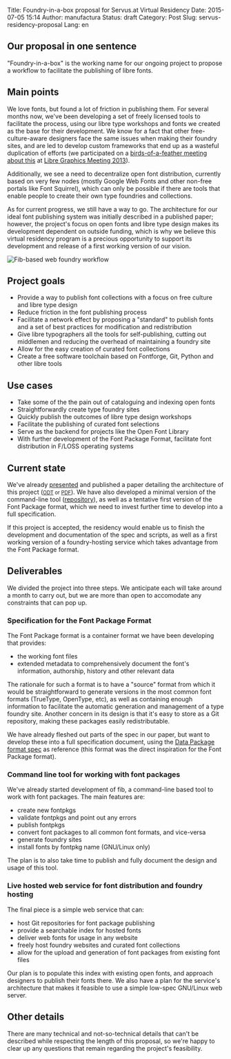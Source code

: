 Title: Foundry-in-a-box proposal for Servus.at Virtual Residency
Date: 2015-07-05 15:14
Author: manufactura
Status: draft
Category: Post
Slug: servus-residency-proposal
Lang: en

Our proposal in one sentence
------------------------

"Foundry-in-a-box" is the working name for our ongoing project to propose a
workflow to facilitate the publishing of libre fonts.


Main points
-----------

We love fonts, but found a lot of friction in publishing them. For several
months now, we've been developing a set of freely licensed tools to facilitate
the process, using our libre type workshops and fonts we created as the base
for their development. We know for a fact that other free-culture-aware
designers face the same issues when making their foundry sites, and are led to
develop custom frameworks that end up as a wasteful duplication of efforts (we
participated on a [birds-of-a-feather meeting about
this](http://titanpad.com/lgm13-typography) at [Libre Graphics Meeting
2013](http://libregraphicsmeeting.org/2013/)). 

Additionally, we see a need to decentralize open font distribution, currently
based on very few nodes (mostly Google Web Fonts and other non-free portals
like Font Squirrel), which can only be possible if there are tools that enable
people to create their own type foundries and collections.  

As for current progress, we still have a way to go.  The architecture for our
ideal font publishing system was initially described in a published paper;
however, the project's focus on open fonts and libre type design makes its
development dependent on outside funding, which is why we believe this virtual
residency program is a precious opportunity to support its development and
release of a first working version of our vision.


![Fib-based web foundry workflow]({filename}/media/fib-workflow.png "Fib-based web foundry workflow")


Project goals
-------------

* Provide a way to publish font collections with a focus on free culture and
  libre type design
* Reduce friction in the font publishing process
* Facilitate a network effect by proposing a "standard" to publish fonts and a
  set of best practices for modification and redistribution
* Give libre typographers all the tools for self-publishing, cutting out
  middlemen and reducing the overhead of maintaining a foundry site
* Allow for the easy creation of curated font collections
* Create a free software toolchain based on Fontforge, Git, Python and
  other libre tools


Use cases
---------

* Take some of the the pain out of cataloguing and indexing open fonts
* Straightforwardly create type foundry sites
* Quickly publish the outcomes of libre type design workshops
* Facilitate the publishing of curated font selections
* Serve as the backend for projects like the Open Font Library
* With further development of the Font Package Format, facilitate font
  distribution in F/LOSS operating systems


Current state
-------------

We've already [presented](http://web.ipca.pt/5et/painel4_pt.html#p4_ana) and
published a paper detailing the architecture of this project
(<small>[ODT]({filename}/media/files/foundry-in-a-box_5et.odt
"Foundry-in-a-box paper, 192Kb") or
[PDF]({filename}/media/files/foundry-in-a-box_5et.pdf
"Foundry-in-a-box paper, 585Kb")</small>).  We have also
developed a minimal version of the command-line tool
([repository](https://gitlab.com/manufacturaind/fib)), as well as a tentative
first version of the Font Package format, which we need to invest
further time to develop into a full specification.

If this project is accepted, the residency would enable us to finish the
development and documentation of the spec and scripts, as well as a first
working version of a foundry-hosting service which takes advantage from the
Font Package format.


Deliverables
------------

We divided the project into three steps. We anticipate each will take around a
month to carry out, but we are more than open to accomodate any constraints
that can pop up.


### Specification for the Font Package Format

The Font Package format is a container format we have been developing that provides:

* the working font files
* extended metadata to comprehensively document the font's information,
  authorship, history and other relevant data

The rationale for such a format is to have a "source" format from which it
would be straightforward to generate versions in the most common font formats
(TrueType, OpenType, etc), as well as containing enough information to
facilitate the automatic generation and management of a type foundry site.
Another concern in its design is that it's easy to store as a Git repository,
making these packages easily redistributable.

We have already fleshed out parts of the spec in our paper, but want to develop
these into a full specification document, using the [Data Package format
spec](http://data.okfn.org/doc/data-package) as reference (this format was the
direct inspiration for the Font Package format).

### Command line tool for working with font packages

We've already started development of fib, a command-line based tool to work
with font packages. The main features are:

* create new fontpkgs
* validate fontpkgs and point out any errors
* publish fontpkgs
* convert font packages to all common font formats, and vice-versa
* generate foundry sites
* install fonts by fontpkg name (GNU/Linux only)

The plan is to also take time to publish and fully document the design and
usage of this tool.

### Live hosted web service for font distribution and foundry hosting

The final piece is a simple web service that can:

* host Git repositories for font package publishing
* provide a searchable index for hosted fonts
* deliver web fonts for usage in any website
* freely host foundry websites and curated font collections
* allow for the upload and generation of font packages from existing font files

Our plan is to populate this index with existing open fonts, and approach
designers to publish their fonts there. We also have a plan for the service's
architecture that makes it feasible to use a simple low-spec GNU/Linux web
server.


Other details
-----------

There are many technical and not-so-technical details that can't be described
while respecting the length of this proposal, so we're happy to clear up any
questions that remain regarding the project's feasibility.

